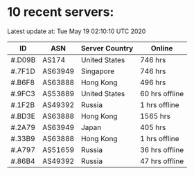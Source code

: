 # 10 recent servers:

Latest update at: Tue May 19 02:10:10 UTC 2020

| ID | ASN | Server Country | Online |
| -- | --- | -------------- | ------ |
| #.D09B | AS174 | United States | 746 hrs |
| #.7F1D | AS63949 | Singapore | 746 hrs |
| #.B6F8 | AS63888 | Hong Kong | 496 hrs |
| #.9FC3 | AS53889 | United States | 60 hrs offline |
| #.1F2B | AS49392 | Russia | 1 hrs offline |
| #.BD3E | AS63888 | Hong Kong | 1565 hrs |
| #.2A79 | AS63949 | Japan | 405 hrs |
| #.33B9 | AS63888 | Hong Kong | 1 hrs offline |
| #.A797 | AS51659 | Russia | 36 hrs offline |
| #.86B4 | AS49392 | Russia | 47 hrs offline |

